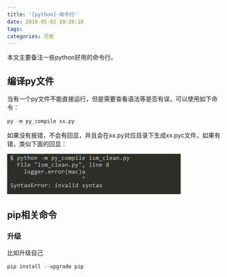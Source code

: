 ```yaml
---
title: '[python]-命令行'
date: 2018-05-02 10:20:18
tags:
categories: 历史
---
```


本文主要备注一些python好用的命令行。

<!--more-->

## 编译py文件

当有一个py文件不能直接运行，但是需要查看语法等是否有误，可以使用如下命令：

``` python
py -m py_compile xx.py
```

如果没有报错，不会有回显，并且会在xx.py对应目录下生成xx.pyc文件，如果有错，类似下面的回显：

![cmd_error1](py-cmd/cmd_error1.png)

## pip相关命令

### 升级

比如升级自己

``` python
pip install --upgrade pip
```
